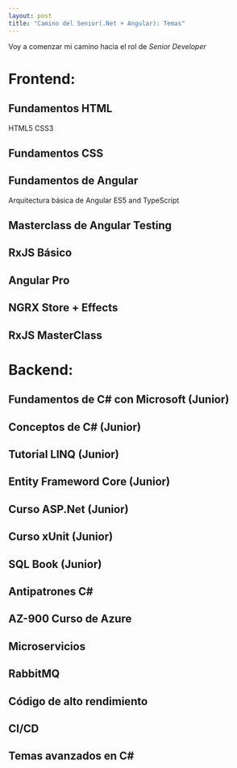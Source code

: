 ```yaml
---
layout: post
title: "Camino del Senior(.Net + Angular): Temas"
---
```

Voy a comenzar mi camino hacia el rol de *Senior Developer*

# Frontend:

## Fundamentos HTML
HTML5
CSS3
## Fundamentos CSS
## Fundamentos de Angular
Arquitectura básica de Angular
ES5 and TypeScript
## Masterclass de Angular Testing
## RxJS Básico
## Angular Pro
## NGRX Store + Effects
## RxJS MasterClass

# Backend:
## Fundamentos de C# con Microsoft (Junior)
## Conceptos de C# (Junior)
## Tutorial LINQ (Junior)
## Entity Frameword Core (Junior)
## Curso ASP.Net (Junior)
## Curso xUnit (Junior)
## SQL Book (Junior)

## Antipatrones C#
## AZ-900 Curso de Azure
## Microservicios
## RabbitMQ
## Código de alto rendimiento
## CI/CD
## Temas avanzados en C#